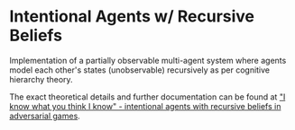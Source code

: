# Intentional Agents w/ Recursive Beliefs

Implementation of a partially observable multi-agent system where agents model each other's states (unobservable) recursively as per cognitive hierarchy theory.

The exact theoretical details and further documentation can be found at ["I know what you think I know" - intentional agents with recursive beliefs in adversarial games](https://www.anishdiwan.com/post/recursive-beliefs).
